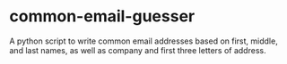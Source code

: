 common-email-guesser
====================

A python script to write common email addresses based on first, middle, and last names, as well as company and first three letters of address.
